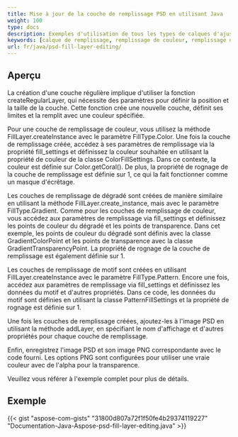 ```yaml
---
title: Mise à jour de la couche de remplissage PSD en utilisant Java
weight: 100
type: docs
description: Exemples d'utilisation de tous les types de calques d'ajustement, y compris le remplissage de couleur, le remplissage de dégradé et le remplissage de motif
keywords: [calque de remplissage, remplissage de couleur, remplissage de dégradé, remplissage de motif, api psd, java, exemple de code]
url: fr/java/psd-fill-layer-editing/
---
```


## **Aperçu**

La création d'une couche régulière implique d'utiliser la fonction createRegularLayer, qui nécessite des paramètres pour définir la position et la taille de la couche. Cette fonction crée une nouvelle couche, définit ses limites et la remplit avec une couleur spécifiée.

Pour une couche de remplissage de couleur, vous utilisez la méthode FillLayer.createInstance avec le paramètre FillType.Color. Une fois la couche de remplissage créée, accédez à ses paramètres de remplissage via la propriété fill_settings et définissez la couleur souhaitée en utilisant la propriété de couleur de la classe ColorFillSettings. Dans ce contexte, la couleur est définie sur Color.getCoral(). De plus, la propriété de rognage de la couche de remplissage est définie sur 1, ce qui la fait fonctionner comme un masque d'écrêtage.

Les couches de remplissage de dégradé sont créées de manière similaire en utilisant la méthode FillLayer.create_instance, mais avec le paramètre FillType.Gradient. Comme pour les couches de remplissage de couleur, vous accédez aux paramètres de remplissage via fill_settings et définissez les points de couleur du dégradé et les points de transparence. Dans cet exemple, les points de couleur du dégradé sont définis avec la classe GradientColorPoint et les points de transparence avec la classe GradientTransparencyPoint. La propriété de rognage de la couche de remplissage est également définie sur 1.

Les couches de remplissage de motif sont créées en utilisant FillLayer.createInstance avec le paramètre FillType.Pattern. Encore une fois, accédez aux paramètres de remplissage via fill_settings et définissez les données du motif et d'autres propriétés. Dans ce code, les données du motif sont définies en utilisant la classe PatternFillSettings et la propriété de rognage est définie sur 1.

Une fois les couches de remplissage créées, ajoutez-les à l'image PSD en utilisant la méthode addLayer, en spécifiant le nom d'affichage et d'autres propriétés pour chaque couche de remplissage.

Enfin, enregistrez l'image PSD et son image PNG correspondante avec le code fourni. Les options PNG sont configurées pour utiliser une vraie couleur avec de l'alpha pour la transparence.

Veuillez vous référer à l'exemple complet pour plus de détails.

## **Exemple**
{{< gist "aspose-com-gists" "31800d807a72f1f50fe4b29374119227" "Documentation-Java-Aspose-psd-fill-layer-editing.java" >}}

